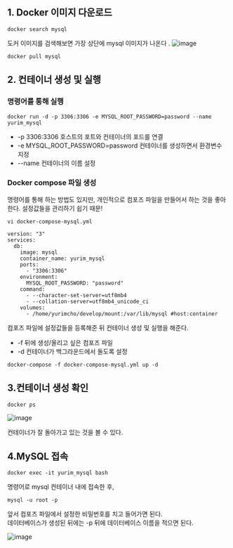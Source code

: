## 1. Docker 이미지 다운로드
```
docker search mysql
```
 도커 이미지를 검색해보면 가장 상단에 mysql 이미지가 나온다 .
 ![image](https://user-images.githubusercontent.com/45115557/168542477-66d875b3-3664-4cc5-9a87-97648fb020b5.png)

 
 ```
 docker pull mysql
 ```
 
 
 ## 2. 컨테이너 생성 및 실행
 
 ### 명령어를 통해 실행
 ```
 docker run -d -p 3306:3306 -e MYSQL_ROOT_PASSWORD=password --name yurim_mysql
 ```
 - -p 3306:3306 호스트의 포트와 컨테이너의 포드를 연결
 - -e MYSQL_ROOT_PASSWORD=password 컨테이너를 생성하면서 환경변수 지정
 - --name 컨테이너의 이름 설정
 
 ### Docker compose 파일 생성
 
 명령어를 통해 하는 방법도 있지만, 개인적으로 컴포즈 파일을 만들어서 하는 것을 좋아한다. 
 설정값들을 관리하기 쉽기 때문!
```
vi docker-compose-mysql.yml
```

```
version: "3"
services:
  db:
    image: mysql
    container_name: yurim_mysql
    ports:
      - "3306:3306"
    environment:
      MYSQL_ROOT_PASSWORD: "password"
    command:
      - --character-set-server=utf8mb4
      - --collation-server=utf8mb4_unicode_ci
    volumes:
      - /home/yurimcho/develop/mount:/var/lib/mysql #host:container

```
컴포즈 파일에 설정값들을 등록해준 뒤 컨테이너 생성 및 실행을 해준다. 
- -f 뒤에 생성/올리고 싶은 컴포즈 파일
- -d 컨테이너가 백그라운드에서 돌도록 설정

```
docker-compose -f docker-compose-mysql.yml up -d
```

## 3.컨테이너 생성 확인

```
docker ps 
```
![image](https://user-images.githubusercontent.com/45115557/168543152-0b17f062-e17f-4134-b2e2-0e315e835a7a.png)

컨테이너가 잘 돌아가고 있는 것을 볼 수 있다. 


## 4.MySQL 접속

```
docker exec -it yurim_mysql bash
```
명령어로 mysql 컨테이너 내에 접속한 후, 

```
mysql -u root -p
```
앞서 컴포즈 파일에서 설정한 비밀번호를 치고 들어가면 된다.  
데이터베이스가 생성된 뒤에는 -p 뒤에 데이터베이스 이름을 적으면 된다.


![image](https://user-images.githubusercontent.com/45115557/168542187-bae9988f-a3b3-4a3e-ad12-22c4af66dcf1.png)
